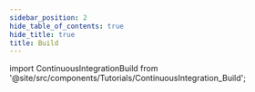 ```yaml
---
sidebar_position: 2
hide_table_of_contents: true
hide_title: true
title: Build
---
```


<!-- # CI Build -->

<!-- Custom component -->

import ContinuousIntegrationBuild from '@site/src/components/Tutorials/ContinuousIntegration_Build';

<ContinuousIntegrationBuild />
